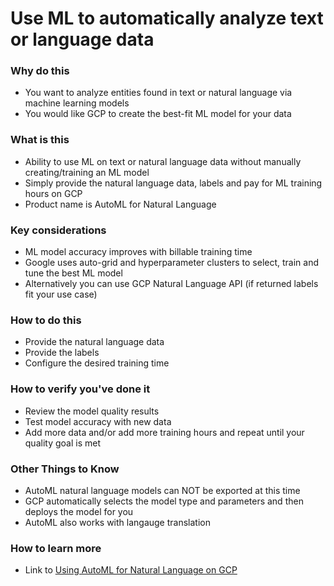 # Use ML to automatically analyze text or language data

### Why do this
 - You want to analyze entities found in text or natural language via machine learning models
 - You would like GCP to create the best-fit ML model for your data

### What is this
 - Ability to use ML on text or natural language data without manually creating/training an ML model
 - Simply provide the natural language data, labels and pay for ML training hours on GCP
 - Product name is AutoML for Natural Language

### Key considerations
 - ML model accuracy improves with billable training time
 - Google uses auto-grid and hyperparameter clusters to select, train and tune the best ML model 
 - Alternatively you can use GCP Natural Language API (if returned labels fit your use case)

### How to do this
 - Provide the natural language data
 - Provide the labels
 - Configure the desired training time

### How to verify you've done it
 - Review the model quality results
 - Test model accuracy with new data
 - Add more data and/or add more training hours and repeat until your quality goal is met

### Other Things to Know
 - AutoML natural language models can NOT be exported at this time
 - GCP automatically selects the model type and parameters and then deploys the model for you
 - AutoML also works with langauge translation

### How to learn more
 - Link to [Using AutoML for Natural Language on GCP](https://cloud.google.com/natural-language/)
